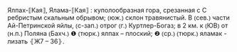 ---
---

Ялпах-⟦Кая⟧, Ялама-⟦Кая⟧
: куполообразная гора, срезанная с С ребристым скальным обрывом; ⦅юж.⦆ склон травянистый. В ⦅сев.⦆ части Ай-Петринской яйлы, ⦅с-зап.⦆ отрог ⦅г.⦆ Куртлер-Богаз; в 2 км. к ⦅ЮВ⦆ от ⦅н.п.⦆ Поляна ⦅Бахч.⦆ ❶ ⦅тюрк.⦆ ялпах – плоский; ❷ ⦅ср.⦆ ⦅тюрк.⦆ яламак - лизать ⦃Ж7 – З6⦄.
